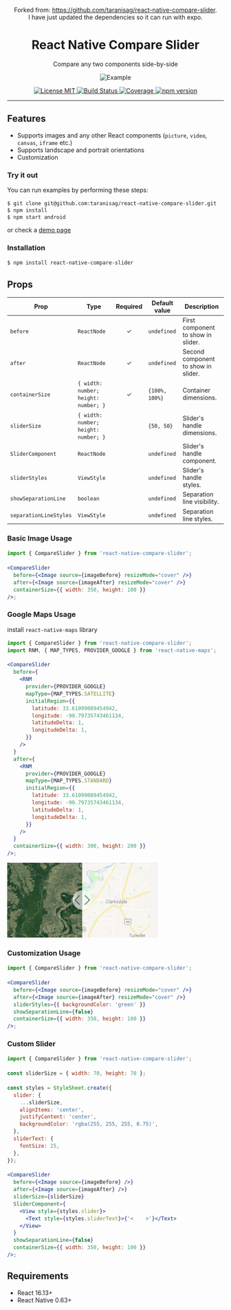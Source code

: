 <div align="center">
  <p>Forked from: <a href="https://www.npmjs.com/package/react-native-compare-slider">https://github.com/taranisag/react-native-compare-slider</a>.<br>I have just updated the dependencies so it can run with expo.</p>
  <h1>React Native Compare Slider</h1>
  <p>Compare any two components side-by-side</p>

![Example](./examples/assets/images/slider-teaser.gif)

<a href="https://github.com/taranisag/react-native-compare-slider/blob/master/LICENSE">
<img src="https://img.shields.io/npm/l/react-compare-slider.svg" alt="License MIT" />
</a>
<a href="https://github.com/taranisag/react-native-compare-slider">
<img src="https://travis-ci.com/taranisag/react-native-compare-slider.svg?branch=master" alt="Build Status" />
</a>
<a href="https://coveralls.io/github/taranisag/react-native-compare-slider?branch=master">
<img src="https://coveralls.io/repos/github/taranisag/react-native-compare-slider/badge.svg?branch=master" alt="Coverage" />
</a>
<a href="https://www.npmjs.com/package/react-native-compare-slider">
<img src="https://img.shields.io/npm/v/react-native-compare-slider.svg" alt="npm version" />
</a>
</div>

---

## Features

- Supports images and any other React components (`picture`, `video`, `canvas`, `iframe` etc.)
- Supports landscape and portrait orientations
- Customization

### Try it out

You can run examples by performing these steps:

```
$ git clone git@github.com:taranisag/react-native-compare-slider.git
$ npm install
$ npm start android
```

or check a [demo page](https://snack.expo.io/@taranis/react-native-compare-slider)

### Installation

```sh
$ npm install react-native-compare-slider
```

## Props

| Prop                   | Type                                 | Required | Default value  | Description                         |
| ---------------------- | ------------------------------------ | :------: | -------------- | ----------------------------------- |
| `before`               | `ReactNode`                          |    ✓     | `undefined`    | First component to show in slider.  |
| `after`                | `ReactNode`                          |    ✓     | `undefined`    | Second component to show in slider. |
| `containerSize`        | `{ width: number; height: number; }` |    ✓     | `{100%, 100%}` | Container dimensions.               |
| `sliderSize`           | `{ width: number; height: number; }` |          | `{50, 50}`     | Slider's handle dimensions.         |
| `SliderComponent`      | `ReactNode`                          |          | `undefined`    | Slider's handle component.          |
| `sliderStyles`         | `ViewStyle`                          |          | `undefined`    | Slider's handle styles.             |
| `showSeparationLine`   | `boolean`                            |          | `undefined`    | Separation line visibility.         |
| `separationLineStyles` | `ViewStyle`                          |          | `undefined`    | Separation line styles.             |

### Basic Image Usage

```jsx
import { CompareSlider } from 'react-native-compare-slider';

<CompareSlider
  before={<Image source={imageBefore} resizeMode="cover" />}
  after={<Image source={imageAfter} resizeMode="cover" />}
  containerSize={{ width: 350, height: 100 }}
/>;
```

### Google Maps Usage

install `react-native-maps` library

```jsx
import { CompareSlider } from 'react-native-compare-slider';
import RNM, { MAP_TYPES, PROVIDER_GOOGLE } from 'react-native-maps';

<CompareSlider
  before={
    <RNM
      provider={PROVIDER_GOOGLE}
      mapType={MAP_TYPES.SATELLITE}
      initialRegion={{
        latitude: 33.61099089454942,
        longitude: -90.79735743461134,
        latitudeDelta: 1,
        longitudeDelta: 1,
      }}
    />
  }
  after={
    <RNM
      provider={PROVIDER_GOOGLE}
      mapType={MAP_TYPES.STANDARD}
      initialRegion={{
        latitude: 33.61099089454942,
        longitude: -90.79735743461134,
        latitudeDelta: 1,
        longitudeDelta: 1,
      }}
    />
  }
  containerSize={{ width: 300, height: 200 }}
/>;
```

![Example](./examples/assets/images/slider-map.gif)

### Customization Usage

```jsx
import { CompareSlider } from 'react-native-compare-slider';

<CompareSlider
  before={<Image source={imageBefore} resizeMode="cover" />}
  after={<Image source={imageAfter} resizeMode="cover" />}
  sliderStyles={{ backgroundColor: 'green' }}
  showSeparationLine={false}
  containerSize={{ width: 350, height: 100 }}
/>;
```

### Custom Slider

```jsx
import { CompareSlider } from 'react-native-compare-slider';

const sliderSize = { width: 70, height: 70 };

const styles = StyleSheet.create({
  slider: {
    ...sliderSize,
    alignItems: 'center',
    justifyContent: 'center',
    backgroundColor: 'rgba(255, 255, 255, 0.75)',
  },
  sliderText: {
    fontSize: 25,
  },
});

<CompareSlider
  before={<Image source={imageBefore} />}
  after={<Image source={imageAfter} />}
  sliderSize={sliderSize}
  SliderComponent={
    <View style={styles.slider}>
      <Text style={styles.sliderText}>{'<    >'}</Text>
    </View>
  }
  showSeparationLine={false}
  containerSize={{ width: 350, height: 100 }}
/>;
```

## Requirements

- React 16.13+
- React Native 0.63+
